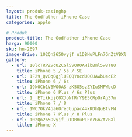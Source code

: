 ```yaml
---
layout: produk-casinghp
title: The Godfather iPhone Case
categories: apple

# Produk
product-title: The Godfather iPhone Case
harga: 90000
sku: hn-2697
image-drive: 102Qn265Ovyjf_u1DBHuPLFn7GnZtVBXl
gallery:
  - url: 10lcTRPZvcUZCGl5vOROAHibBml5w8T80
    title: iPhone 5 / 5s / SE
  - url: 1F29_QvQqOgjlUEQQYncdUQCUAwbU4cE2
    title: iPhone 6 / 6s
  - url: 19k0Cb1V6WO0AS-zK5O5szZYIuSMFWbcD
    title: iPhone 6 Plus / 6s Plus
  - url: 1__ETikkpjC0XJoNfRrY9E5CRpOrAg37m
    title: iPhone 7 / 8
  - url: 1WC7OkV4oa6OreJUupac44kKDhQuBtvFN
    title: iPhone 7 Plus / 8 Plus
  - url: 102Qn265Ovyjf_u1DBHuPLFn7GnZtVBXl
    title: iPhone X
---
```

